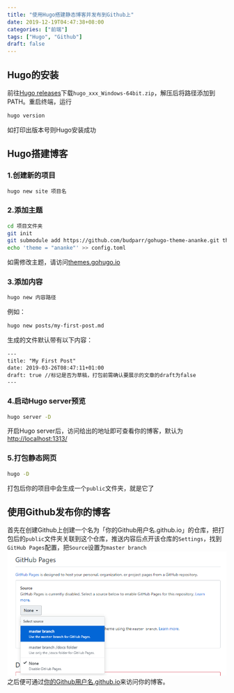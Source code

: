 ```yaml
---
title: "使用Hugo搭建静态博客并发布到Github上"
date: 2019-12-19T04:47:38+08:00
categories: ["前端"]
tags: ["Hugo", "Github"]
draft: false
---
```


## Hugo的安装

前往[Hugo releases](https://github.com/gohugoio/hugo/releases)下载`hugo_xxx_Windows-64bit.zip`，解压后将路径添加到PATH。重启终端，运行
```bash
hugo version
```
如打印出版本号则Hugo安装成功

## Hugo搭建博客

### 1.创建新的项目
```bash
hugo new site 项目名
```

### 2.添加主题
```bash
cd 项目文件夹
git init
git submodule add https://github.com/budparr/gohugo-theme-ananke.git themes/ananke
echo 'theme = "ananke"' >> config.toml
```
如需修改主题，请访问[themes.gohugo.io](https://themes.gohugo.io/)

### 3.添加内容
```bash
hugo new 内容路径
```
例如：
```bash
hugo new posts/my-first-post.md
```
生成的文件默认带有以下内容：
```text
---
title: "My First Post"
date: 2019-03-26T08:47:11+01:00
draft: true //标记是否为草稿，打包前需确认要展示的文章的draft为false
---
```
### 4.启动Hugo server预览
```bash
hugo server -D
```
开启Hugo server后，访问给出的地址即可查看你的博客，默认为[http://localhost:1313/](http://localhost:1313/)

### 5.打包静态网页
```bash
hugo -D
```
打包后你的项目中会生成一个`public`文件夹，就是它了

## 使用Github发布你的博客
首先在创建Github上创建一个名为「你的Github用户名.github.io」的仓库，把打包后的`public`文件夹关联到这个仓库，推送内容后点开该仓库的`Settings`，找到`GitHub Pages`配置，把`Source`设置为`master branch`
![设置Github Pages](./img-01.png)
之后便可通过[你的Github用户名.github.io]()来访问你的博客。



